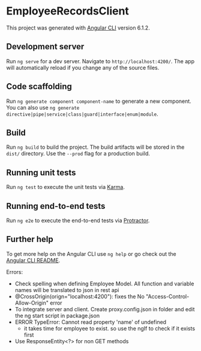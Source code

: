 # EmployeeRecordsClient

This project was generated with [Angular CLI](https://github.com/angular/angular-cli) version 6.1.2.

## Development server

Run `ng serve` for a dev server. Navigate to `http://localhost:4200/`. The app will automatically reload if you change any of the source files.

## Code scaffolding

Run `ng generate component component-name` to generate a new component. You can also use `ng generate directive|pipe|service|class|guard|interface|enum|module`.

## Build

Run `ng build` to build the project. The build artifacts will be stored in the `dist/` directory. Use the `--prod` flag for a production build.

## Running unit tests

Run `ng test` to execute the unit tests via [Karma](https://karma-runner.github.io).

## Running end-to-end tests

Run `ng e2e` to execute the end-to-end tests via [Protractor](http://www.protractortest.org/).

## Further help

To get more help on the Angular CLI use `ng help` or go check out the [Angular CLI README](https://github.com/angular/angular-cli/blob/master/README.md).

Errors:
- Check spelling when defining Employee Model. All function and variable names will be translated to json in rest api
- @CrossOrigin(orign="localhost:4200"): fixes the No "Access-Control-Allow-Origin" error
- To integrate server and client. Create proxy.config.json in folder and edit the ng start script in package.json
- ERROR TypeError: Cannot read property 'name' of undefined
    - it takes time for employee to exist. so use the ngIf to check if it exists first
- Use ResponseEntity<?> for non GET methods